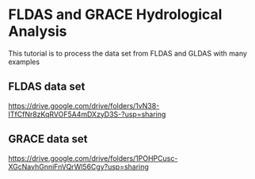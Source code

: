 # FLDAS and GRACE Hydrological Analysis

This tutorial is to process the data set from FLDAS and GLDAS with many examples 


## FLDAS data set 
https://drive.google.com/drive/folders/1vN38-ITfCfNr8zKqRVOF5A4mDXzyD3S-?usp=sharing

## GRACE data set 
https://drive.google.com/drive/folders/1POHPCusc-XGcNavhGnniFnVQrWl56Cgy?usp=sharing
